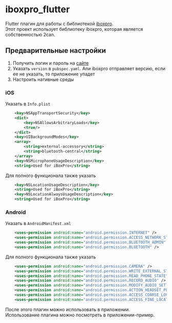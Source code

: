 # iboxpro_flutter

Flutter плагин для работы с библиотекой [iboxpro](https://www.2can.ru/developer).  
Этот проект использует библиотеку iboxpro, которая является собственностью 2can.

## Предварительные настройки

1. Получить логин и пароль на [сайте](https://www.2can.ru)
2. Указать `version` в `pubspec.yaml`. Апи iboxpro отправляет версию, если ее не указать, то приложение упадет
3. Настроить нативные среды

### iOS

Указать в `Info.plist`

```xml
    <key>NSAppTransportSecurity</key>
    <dict>
        <key>NSAllowsArbitraryLoads</key>
        <true/>
    </dict>
    <key>UIBackgroundModes</key>
    <array>
        <string>external-accessory</string>
        <string>bluetooth-central</string>
    </array>
    <key>NSMicrophoneUsageDescription</key>
    <string>Used for iBoxPro</string>
```

Для полного функционала также указать

```xml
    <key>NSLocationUsageDescription</key>
    <string>Used for iBoxPro</string>
    <key>NSLocationAlwaysUsageDescription</key>
    <string>Used for iBoxPro</string>
```

### Android

Указать в `AndroidManifest.xml`

```xml
    <uses-permission android:name="android.permission.INTERNET" />
    <uses-permission android:name="android.permission.ACCESS_NETWORK_STATE" />
    <uses-permission android:name="android.permission.BLUETOOTH_ADMIN" />
    <uses-permission android:name="android.permission.BLUETOOTH" />
```

Для полного функционала также указать

```xml
    <uses-permission android:name="android.permission.CAMERA" />
    <uses-permission android:name="android.permission.WRITE_EXTERNAL_STORAGE" />
    <uses-permission android:name="android.permission.READ_PHONE_STATE" />
    <uses-permission android:name="android.permission.RECORD_AUDIO" />
    <uses-permission android:name="android.permission.MODIFY_AUDIO_SETTINGS" />
    <uses-permission android:name="android.permission.ACTION_HEADSET_PLUG" />
    <uses-permission android:name="android.permission.ACCESS_COARSE_LOCATION" />
    <uses-permission android:name="android.permission.ACCESS_FINE_LOCATION" />
```

После этого плагин можно использовать в приложении.  
Использование плагина можно посмотреть в приложении-пример.
